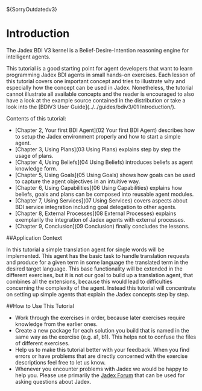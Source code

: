 ${SorryOutdatedv3}

# Introduction
The Jadex BDI V3 kernel is a Belief-Desire-Intention reasoning engine for intelligent agents. 

This tutorial is a good starting point for agent developers that want to learn programming Jadex BDI agents in small hands-on exercises. 
Each lesson of this tutorial covers one important concept and tries to illustrate why and especially how the concept can be used in Jadex. 
Nonetheless, the tutorial cannot illustrate all available concepts and the reader is encouraged to also have a look at the example source contained in the distribution or take a look into the [BDIV3 User Guide](../../guides/bdiv3/01 Introduction/).

Contents of this tutorial:

-   [Chapter 2, Your first BDI Agent](02 Your first BDI Agent)  describes how to setup the Jadex environment properly and how to start a simple agent.
-   [Chapter 3, Using Plans](03 Using Plans)  explains step by step the usage of plans.
-   [Chapter 4, Using Beliefs](04 Using Beliefs)  introduces beliefs as agent knowledge form.
-   [Chapter 5, Using Goals](05 Using Goals)  shows how goals can be used to capture the agent objectives in an intuitive way.
-   [Chapter 6, Using Capabilities](06 Using Capabilities)  explains how beliefs, goals and plans can be composed into reusable agent modules.
-   [Chapter 7, Using Services](07 Using Services)  covers aspects about BDI service integration including goal delegation to other agents.
-   [Chapter 8, External Processes](08 External Processes)  explains exemplarily the integration of Jadex agents with external processes.
-   [Chapter 9, Conclusion](09 Conclusion)  finally concludes the lessons.

##Application Context

In this tutorial a simple translation agent for single words will be implemented. This agent has the basic task to handle translation requests and produce for a given term in some language the translated term in the desired target language. This base functionality will be extended in the different exercises, but it is not our goal to build up a translation agent, that combines all the extensions, because this would lead to difficulties concerning the complexity of the agent. Instead this tutorial will concentrate on setting up simple agents that explain the Jadex concepts step by step.

##How to Use This Tutorial

-   Work through the exercises in order, because later exercises require knowledge from the earlier ones.
-   Create a new package for each solution you build that is named in the same way as the exercise (e.g. a1, b1). This helps not to confuse the files of different exercises.
-   Help us to make this tutorial better with your feedback. When you find errors or have problems that are directly concerned with the exercise descriptions feel free to let us know.
-   Whenever you encounter problems with Jadex we would be happy to help you. Please use primarily the [Jadex Forum](${URLJadexForum}) that can be used for asking questions about Jadex.